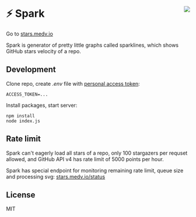 # ⚡️ Spark <img src="https://stars.medv.io/deployphp/deployer.svg" align="right"/>

Go to [stars.medv.io](https://stars.medv.io)

Spark is generator of pretty little graphs called sparklines, which shows GitHub stars velocity of a repo.

## Development

Clone repo, create _.env_ file with [personal access token](https://help.github.com/articles/creating-a-personal-access-token-for-the-command-line/):
```
ACCESS_TOKEN=...
```

Install packages, start server:
```
npm install
node index.js
```

## Rate limit

Spark can't eagerly load all stars of a repo, only 100 stargazers per requset allowed, and GitHub API v4 has rate limit of 5000 points per hour. 

Spark has special endpoint for monitoring remaining rate limit, queue size and processing svg: [stars.medv.io/status](https://stars.medv.io/status)

## License

MIT
